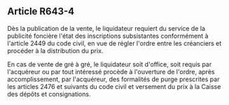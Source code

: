 Article R643-4
----
Dès la publication de la vente, le liquidateur requiert du service de la
publicité foncière l'état des inscriptions subsistantes conformément à l'article
2449 du code civil, en vue de régler l'ordre entre les créanciers et procéder à
la distribution du prix.

En cas de vente de gré à gré, le liquidateur soit d'office, soit requis par
l'acquéreur ou par tout intéressé procède à l'ouverture de l'ordre, après
accomplissement, par l'acquéreur, des formalités de purge prescrites par les
articles 2476 et suivants du code civil et versement du prix à la Caisse des
dépôts et consignations.
